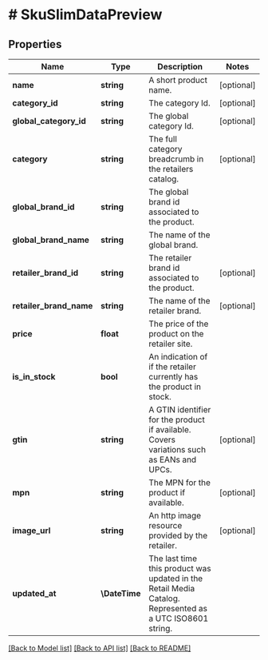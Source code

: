 # # SkuSlimDataPreview

## Properties

Name | Type | Description | Notes
------------ | ------------- | ------------- | -------------
**name** | **string** | A short product name. | [optional]
**category_id** | **string** | The category Id. | [optional]
**global_category_id** | **string** | The global category Id. | [optional]
**category** | **string** | The full category breadcrumb in the retailers catalog. | [optional]
**global_brand_id** | **string** | The global brand id associated to the product. |
**global_brand_name** | **string** | The name of the global brand. |
**retailer_brand_id** | **string** | The retailer brand id associated to the product. | [optional]
**retailer_brand_name** | **string** | The name of the retailer brand. | [optional]
**price** | **float** | The price of the product on the retailer site. |
**is_in_stock** | **bool** | An indication of if the retailer currently has the product in stock. |
**gtin** | **string** | A GTIN identifier for the product if available. Covers variations such as EANs and UPCs. | [optional]
**mpn** | **string** | The MPN for the product if available. | [optional]
**image_url** | **string** | An http image resource provided by the retailer. | [optional]
**updated_at** | **\DateTime** | The last time this product was updated in the Retail Media Catalog. Represented as a UTC ISO8601 string. |

[[Back to Model list]](../../README.md#models) [[Back to API list]](../../README.md#endpoints) [[Back to README]](../../README.md)
